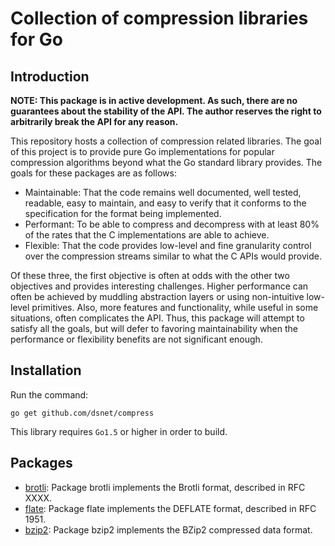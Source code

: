 # Collection of compression libraries for Go #

## Introduction ##

**NOTE: This package is in active development. As such, there are no guarantees about the stability of the API. The author reserves the right to arbitrarily break the API for any reason.** 

This repository hosts a collection of compression related libraries. The goal of this project is to provide pure Go implementations for popular compression algorithms beyond what the Go standard library provides. The goals for these packages are as follows:
* Maintainable: That the code remains well documented, well tested, readable, easy to maintain, and easy to verify that it conforms to the specification for the format being implemented.
* Performant: To be able to compress and decompress with at least 80% of the rates that the C implementations are able to achieve.
* Flexible: That the code provides low-level and fine granularity control over the compression streams similar to what the C APIs would provide.

Of these three, the first objective is often at odds with the other two objectives and provides interesting challenges. Higher performance can often be achieved by muddling abstraction layers or using non-intuitive low-level primitives. Also, more features and functionality, while useful in some situations, often complicates the API. Thus, this package will attempt to satisfy all the goals, but will defer to favoring maintainability when the performance or flexibility benefits are not significant enough.


## Installation ##

Run the command:

```go get github.com/dsnet/compress```

This library requires ```Go1.5``` or higher in order to build.


## Packages ##

* [brotli](http://godoc.org/github.com/dsnet/compress/brotli): Package brotli implements the Brotli format, described in RFC XXXX.
* [flate](http://godoc.org/github.com/dsnet/compress/flate): Package flate implements the DEFLATE format, described in RFC 1951.
* [bzip2](http://godoc.org/github.com/dsnet/compress/bzip2): Package bzip2 implements the BZip2 compressed data format.
